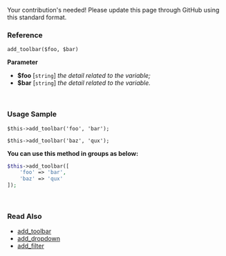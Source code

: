 Your contribution's needed!
Please update this page through GitHub using this standard format.

### Reference
`add_toolbar($foo, $bar)`

**Parameter**
* **$foo** [`string`] *the detail related to the variable;*
* **$bar** [`string`] *the detail related to the variable.*

&nbsp;

### Usage Sample
`$this->add_toolbar('foo', 'bar');`

`$this->add_toolbar('baz', 'qux');`

**You can use this method in groups as below:**
```php
$this->add_toolbar([
    'foo' => 'bar',
    'baz' => 'qux'
]);
```

&nbsp;

### Read Also
* [add_toolbar](./add_toolbar)
* [add_dropdown](./add_dropdown)
* [add_filter](./add_filter)
